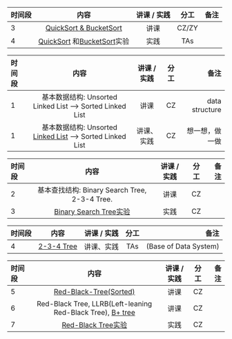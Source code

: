 |时间段     |  内容    | 讲课 / 实践     |  分工  |备注       |
| :---      |   :----:    |   :----:    |    :----:    |       ---: |
|   3       | [QuickSort & BucketSort](./Sorting%20Algorithms.pdf)      |  讲课    |     CZ/ZY     |         |
|   4       | [QuickSort](../../Computing/Algorithm/cs161-2018/lecture5_quicksort.ipynb) 和[BucketSort](../../Computing/Algorithm/cs161-2018/lecture6_bucketSort.ipynb)实验  |  实践    |     TAs     |         |


|时间段     |  内容    | 讲课 / 实践     |  分工  |备注       |
| :---      |   :----:    |   :----:    |    :----:    |       ---: |
|   1       | 基本数据结构: Unsorted Linked List --> Sorted Linked List |  讲课  |     CZ  |   data structure      |
|   1       | 基本数据结构: Unsorted [Linked List](../../Computing/Algorithm/linked-list-test.ipynb) --> Sorted Linked List |  讲课、实践   |     CZ  |   想一想，做一做      | 


|时间段     |  内容    | 讲课 / 实践     |  分工  |备注       |
| :---      |   :----:    |   :----:    |    :----:    |       ---: |
|   2       |  基本查找结构: Binary Search Tree, 2-3-4 Tree.    |  讲课    |     CZ     |         |
|   3       | [Binary Search Tree实验](../../Computing/Algorithm/BST.ipynb)   |  实践    |     CZ     |         |


|时间段     |  内容    | 讲课 / 实践     |  分工  |备注       |
| :---      |   :----:    |   :----:    |    :----:    |       ---: |
|   4       |  [2-3-4 Tree](2-3-4-Tree.pdf)    |  讲课、实践    |     TAs     |  (Base of Data System)     |


|时间段     |  内容    | 讲课 / 实践     |  分工  |备注       |
| :---      |   :----:    |   :----:    |    :----:    |       ---: |
|   5       |  [Red-Black-Tree(Sorted)](https://www.cs.princeton.edu/~rs/talks/LLRB/)    |  讲课    |     CZ     |         |
|   6       |  Red-Black Tree, LLRB(Left-leaning Red-Black Tree), [B+ tree](../../Computing/Algorithm/cs245-2017/CS245-Notes4-B-trees.pdf)    |  讲课    |     CZ     |    |
|   7       | [Red-Black Tree实验](../../Computing/Algorithm/RBTrees.ipynb)    |  实践    |     CZ     |    |
